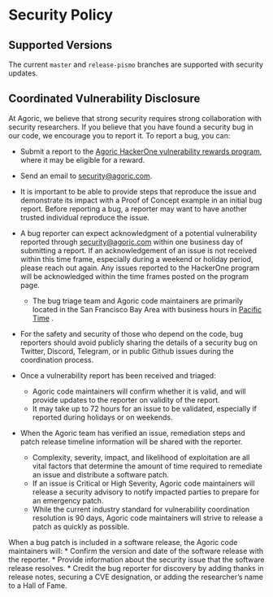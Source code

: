 # Security Policy

## Supported Versions

The current `master` and `release-pismo` branches are supported with security updates.

## Coordinated Vulnerability Disclosure

At Agoric, we believe that strong security requires strong collaboration with security researchers. If you believe that you have found a security bug in our code, we encourage you to report it. To report a bug, you can:

* Submit a report to the [Agoric HackerOne vulnerability rewards program](hackerone.com/agoric), where it may be eligible for a reward. 

* Send an email to [security@agoric.com](mailto:security@agoric.com).

* It is important to be able to provide steps that reproduce the issue and demonstrate its impact with a Proof of Concept example in an initial bug report. Before reporting a bug, a reporter may want to have another trusted individual reproduce the issue.

* A bug reporter can expect acknowledgment of a potential vulnerability reported through  [security@agoric.com](mailto:security@agoric.com)  within one business day of submitting a report. If an acknowledgement of an issue is not received within this time frame, especially during a weekend or holiday period, please reach out again. Any issues reported to the HackerOne program will be acknowledged within the time frames posted on the program page.
	* The bug triage team and Agoric code maintainers are primarily located in the San Francisco Bay Area with business hours in  [Pacific Time](https://www.timeanddate.com/worldclock/usa/san-francisco) .

* For the safety and security of those who depend on the code, bug reporters should avoid publicly sharing the details of a security bug on Twitter, Discord, Telegram, or in public Github issues during the coordination process.

* Once a vulnerability report has been received and triaged:
	* Agoric code maintainers will confirm whether it is valid, and will provide updates to the reporter on validity of the report.
	* It may take up to 72 hours for an issue to be validated, especially if reported during holidays or on weekends.

* When the Agoric team has verified an issue, remediation steps and patch release timeline information will be shared with the reporter.
	* Complexity, severity, impact, and likelihood of exploitation are all vital factors that determine the amount of time required to remediate an issue and distribute a software patch.
	* If an issue is Critical or High Severity, Agoric code maintainers will release a security advisory to notify impacted parties to prepare for an emergency patch.
	* While the current industry standard for vulnerability coordination resolution is 90 days, Agoric code maintainers will strive to release a patch as quickly as possible.

When a bug patch is included in a software release, the Agoric code maintainers will:
	* Confirm the version and date of the software release with the reporter.
	* Provide information about the security issue that the software release resolves.
	* Credit the bug reporter for discovery by adding thanks in release notes, securing a CVE designation, or adding the researcher’s name to a Hall of Fame.
